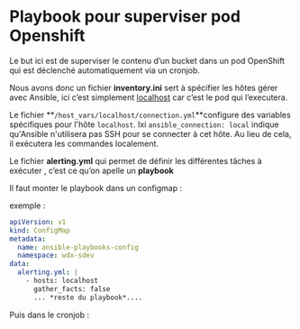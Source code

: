 # Playbook pour superviser pod Openshift

Le but ici est de superviser le contenu d’un bucket dans un pod OpenShift qui est déclenché automatiquement via un cronjob.

Nous avons donc un fichier **inventory.ini** sert à spécifier les hôtes gérer avec Ansible, ici c’est simplement [localhost](http://localhost) car c’est le pod qui l’executera.

Le fichier **`/host_vars/localhost/connection.yml`**configure des variables spécifiques pour l'hôte `localhost`. Ixi `ansible_connection: local` indique qu'Ansible n'utilisera pas SSH pour se connecter à cet hôte. Au lieu de cela, il exécutera les commandes localement.

Le fichier **alerting.yml** qui permet de définir les différentes tâches à exécuter , c’est ce qu’on apelle un **playbook**

Il faut monter le playbook dans un configmap :

exemple :

```yaml
apiVersion: v1
kind: ConfigMap
metadata:
  name: ansible-playbooks-config
  namespace: wdx-sdev
data:
  alerting.yml: |
    - hosts: localhost
      gather_facts: false
      ... *reste du playbook*....

```

Puis dans le cronjob :